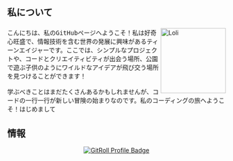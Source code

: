 <h2>
      <samp>
      私について
      </samp>
</h2>

###

<img align="right" alt="Loli" height="150" src="https://cdn3.iconfinder.com/data/icons/england-filled-outline/340/detective_sherlock_holmes_glass_magnifying_mystery_pipe-1024.png"  />

###

<p>
  <samp>
こんにちは、私のGitHubページへようこそ！私は好奇心旺盛で、情報技術を含む世界の発展に興味があるティーンエイジャーです。ここでは、シンプルなプロジェクトや、コードとクリエイティビティが出会う場所、公園で遊ぶ子供のようにワイルドなアイデアが飛び交う場所を見つけることができます！
<br> 
<br>
学ぶべきことはまだたくさんあるかもしれませんが、コードの一行一行が新しい冒険の始まりなのです。私のコーディングの旅へようこそ！はじめまして
</samp>
</p>

<h2>
      <samp>
      情報
      </samp>
</h2>

<center>
      <a href="https://gitroll.io/profile/uux9aIUthXKPVibGvaXLXTP6BI772" target="_blank"><img src="https://gitroll.io/api/badges/profiles/v1/uux9aIUthXKPVibGvaXLXTP6BI772?theme=kawaiiCat" alt="GitRoll Profile Badge"/></a>
</center>
